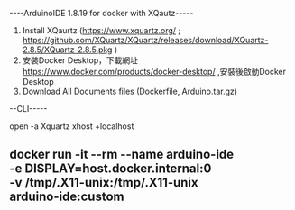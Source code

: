 ----ArduinoIDE 1.8.19 for docker with XQautz-----
1. Install XQaurtz (https://www.xquartz.org/ ; https://github.com/XQuartz/XQuartz/releases/download/XQuartz-2.8.5/XQuartz-2.8.5.pkg ) 
2. 安裝Docker Desktop，下載網址 https://www.docker.com/products/docker-desktop/ ,安裝後啟動Docker Desktop
3. Download All Documents files (Dockerfile, Arduino.tar.gz)

--CLI-----

open -a Xquartz
xhost +localhost

docker run -it --rm --name arduino-ide \
    -e DISPLAY=host.docker.internal:0 \
    -v /tmp/.X11-unix:/tmp/.X11-unix \
    arduino-ide:custom
-------------
